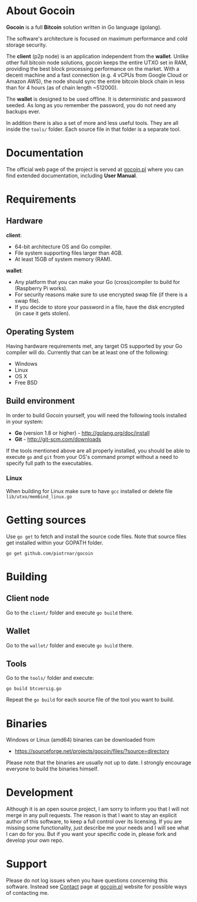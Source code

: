 # About Gocoin

**Gocoin** is a full **Bitcoin** solution written in Go language (golang).

The software's architecture is focused on maximum performance and cold storage security.

The **client** (p2p node) is an application independent from the **wallet**.
Unlike other full bitcoin node solutions, gocoin keeps the entire UTXO set
in RAM, providing the best block processing performance on the market.
With a decent machine and a fast connection (e.g. 4 vCPUs from Google Cloud or Amazon AWS),
the node should sync the entire bitcoin block chain in less than for 4 hours (as of chain length ~512000).

The **wallet** is designed to be used offline.
It is deterministic and password seeded.
As long as you remember the password, you do not need any backups ever.

In addition there is also a set of more and less useful tools.
They are all inside the `tools/` folder.
Each source file in that folder is a separate tool.



# Documentation
The official web page of the project is served at <a href="http://gocoin.pl">gocoin.pl</a>
where you can find extended documentation, including **User Manual**.


# Requirements

## Hardware

**client**:

* 64-bit architecture OS and Go compiler.
* File system supporting files larger than 4GB.
* At least 15GB of system memory (RAM).


**wallet**:

* Any platform that you can make your Go (cross)compiler to build for (Raspberry Pi works).
* For security reasons make sure to use encrypted swap file (if there is a swap file).
* If you decide to store your password in a file, have the disk encrypted (in case it gets stolen).


## Operating System
Having hardware requirements met, any target OS supported by your Go compiler will do.
Currently that can be at least one of the following:

* Windows
* Linux
* OS X
* Free BSD

## Build environment
In order to build Gocoin yourself, you will need the following tools installed in your system:

* **Go** (version 1.8 or higher) - http://golang.org/doc/install
* **Git** - http://git-scm.com/downloads

If the tools mentioned above are all properly installed, you should be able to execute `go` and `git`
from your OS's command prompt without a need to specify full path to the executables.

### Linux

When building for Linux make sure to have `gcc` installed or delete file `lib/utxo/membind_linux.go`


# Getting sources

Use `go get` to fetch and install the source code files.
Note that source files get installed within your GOPATH folder.

	go get github.com/piotrnar/gocoin


# Building

## Client node
Go to the `client/` folder and execute `go build` there.


## Wallet
Go to the `wallet/` folder and execute `go build` there.


## Tools
Go to the `tools/` folder and execute:

	go build btcversig.go

Repeat the `go build` for each source file of the tool you want to build.

# Binaries

Windows or Linux (amd64) binaries can be downloaded from

 * https://sourceforge.net/projects/gocoin/files/?source=directory

Please note that the binaries are usually not up to date.
I strongly encourage everyone to build the binaries himself.

# Development
Although it is an open source project, I am sorry to inform you that I will not merge in any pull requests.
The reason is that I want to stay an explicit author of this software, to keep a full control over its
licensing. If you are missing some functionality, just describe me your needs and I will see what I can do
for you. But if you want your specific code in, please fork and develop your own repo.

# Support
Please do not log issues when you have questions concerning this software.
Instead see [Contact](http://gocoin.pl/gocoin_links.html) page at [gocoin.pl](http://gocoin.pl) website
for possible ways of contacting me.